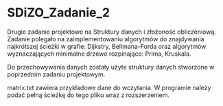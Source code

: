 # SDiZO_Zadanie_2

Drugie zadanie projektowe na Struktury danych i złożoność obliczeniową.
Zadanie polegało na zaimplementowaniu algorytmów do znajdywania najkrótszej ścieżki w grafie: Dijkstry, Bellmana-Forda oraz algorytmów wyznaczających minimalne drzewo rozpinające: Prima, Kruskala.

Do przechowywania danych zostały użyte struktury danych stworzone w poprzednim zadaniu projektowym.

matrix.txt zawiera przykładowe dane do wczytania. W programie należy podać pełną ścieżkę do tego pliku wraz z rozszerzeniem.
